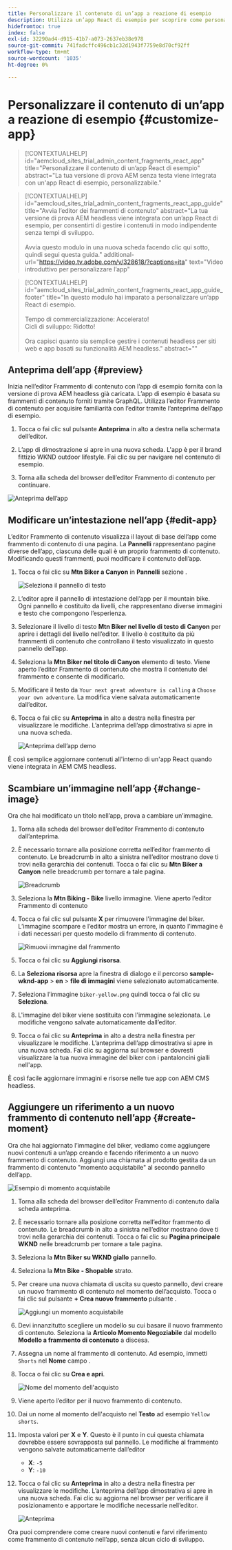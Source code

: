 ```yaml
---
title: Personalizzare il contenuto di un’app a reazione di esempio
description: Utilizza un’app React di esempio per scoprire come personalizzare il contenuto utilizzando la funzione headless impostata in AEM as a Cloud Service.
hidefromtoc: true
index: false
exl-id: 32290ad4-d915-41b7-a073-2637eb38e978
source-git-commit: 741fadcffc496cb1c32d1943f7759e8d70cf92ff
workflow-type: tm+mt
source-wordcount: '1035'
ht-degree: 0%

---
```



# Personalizzare il contenuto di un’app a reazione di esempio {#customize-app}

>[!CONTEXTUALHELP]
>id="aemcloud_sites_trial_admin_content_fragments_react_app"
>title="Personalizzare il contenuto di un’app React di esempio"
>abstract="La tua versione di prova AEM senza testa viene integrata con un&#39;app React di esempio, personalizzabile."

>[!CONTEXTUALHELP]
>id="aemcloud_sites_trial_admin_content_fragments_react_app_guide"
>title="Avvia l’editor dei frammenti di contenuto"
>abstract="La tua versione di prova AEM headless viene integrata con un’app React di esempio, per consentirti di gestire i contenuti in modo indipendente senza tempi di sviluppo.<br><br>Avvia questo modulo in una nuova scheda facendo clic qui sotto, quindi segui questa guida."
>additional-url="https://video.tv.adobe.com/v/328618/?captions=ita" text="Video introduttivo per personalizzare l’app"

>[!CONTEXTUALHELP]
>id="aemcloud_sites_trial_admin_content_fragments_react_app_guide_footer"
>title="In questo modulo hai imparato a personalizzare un’app React di esempio.<br><br>Tempo di commercializzazione: Accelerato!<br>Cicli di sviluppo: Ridotto!<br><br>Ora capisci quanto sia semplice gestire i contenuti headless per siti web e app basati su funzionalità AEM headless."
>abstract=""

## Anteprima dell’app {#preview}

Inizia nell’editor Frammento di contenuto con l’app di esempio fornita con la versione di prova AEM headless già caricata. L’app di esempio è basata su frammenti di contenuto forniti tramite GraphQL. Utilizza l’editor Frammento di contenuto per acquisire familiarità con l’editor tramite l’anteprima dell’app di esempio.

1. Tocca o fai clic sul pulsante **Anteprima** in alto a destra nella schermata dell’editor.

1. L’app di dimostrazione si apre in una nuova scheda. L&#39;app è per il brand fittizio WKND outdoor lifestyle. Fai clic su per navigare nel contenuto di esempio.

1. Torna alla scheda del browser dell’editor Frammento di contenuto per continuare.

![Anteprima dell’app](assets/do-not-localize/preview-app-1.png)

## Modificare un’intestazione nell’app {#edit-app}

L’editor Frammento di contenuto visualizza il layout di base dell’app come frammento di contenuto di una pagina. La **Pannelli** rappresentano pagine diverse dell’app, ciascuna delle quali è un proprio frammento di contenuto. Modificando questi frammenti, puoi modificare il contenuto dell’app.

1. Tocca o fai clic su **Mtn Biker a Canyon** in **Pannelli** sezione .

   ![Seleziona il pannello di testo](assets/do-not-localize/edit-header-1.png)

1. L’editor apre il pannello di intestazione dell’app per il mountain bike. Ogni pannello è costituito da livelli, che rappresentano diverse immagini e testo che compongono l’esperienza.

1. Selezionare il livello di testo **Mtn Biker nel livello di testo di Canyon** per aprire i dettagli del livello nell’editor. Il livello è costituito da più frammenti di contenuto che controllano il testo visualizzato in questo pannello dell’app.

1. Seleziona la **Mtn Biker nel titolo di Canyon** elemento di testo. Viene aperto l’editor Frammento di contenuto che mostra il contenuto del frammento e consente di modificarlo.

1. Modificare il testo da `Your next great adventure is calling` a `Choose your own adventure`. La modifica viene salvata automaticamente dall’editor.

1. Tocca o fai clic su **Anteprima** in alto a destra nella finestra per visualizzare le modifiche. L’anteprima dell’app dimostrativa si apre in una nuova scheda.

   ![Anteprima dell’app demo](assets/do-not-localize/edit-header-5-6.png)

È così semplice aggiornare contenuti all&#39;interno di un&#39;app React quando viene integrata in AEM CMS headless.

## Scambiare un’immagine nell’app {#change-image}

Ora che hai modificato un titolo nell’app, prova a cambiare un’immagine.

1. Torna alla scheda del browser dell’editor Frammento di contenuto dall’anteprima.

1. È necessario tornare alla posizione corretta nell’editor frammento di contenuto. Le breadcrumb in alto a sinistra nell’editor mostrano dove ti trovi nella gerarchia dei contenuti. Tocca o fai clic su **Mtn Biker a Canyon** nelle breadcrumb per tornare a tale pagina.

   ![Breadcrumb](assets/do-not-localize/swap-image-2.png)

1. Seleziona la **Mtn Biking - Bike** livello immagine. Viene aperto l’editor Frammento di contenuto

1. Tocca o fai clic sul pulsante **X** per rimuovere l&#39;immagine del biker. L’immagine scompare e l’editor mostra un errore, in quanto l’immagine è i dati necessari per questo modello di frammento di contenuto.

   ![Rimuovi immagine dal frammento](assets/do-not-localize/swap-image-4.png)

1. Tocca o fai clic su **Aggiungi risorsa**.

1. La **Seleziona risorsa** apre la finestra di dialogo e il percorso **sample-wknd-app** > **en** > **file di immagini** viene selezionato automaticamente.

1. Seleziona l’immagine `biker-yellow.png` quindi tocca o fai clic su **Seleziona**.

1. L&#39;immagine del biker viene sostituita con l&#39;immagine selezionata. Le modifiche vengono salvate automaticamente dall’editor.

1. Tocca o fai clic su **Anteprima** in alto a destra nella finestra per visualizzare le modifiche. L’anteprima dell’app dimostrativa si apre in una nuova scheda. Fai clic su aggiorna sul browser e dovresti visualizzare la tua nuova immagine del biker con i pantaloncini gialli nell&#39;app.

È così facile aggiornare immagini e risorse nelle tue app con AEM CMS headless.

## Aggiungere un riferimento a un nuovo frammento di contenuto nell’app {#create-moment}

Ora che hai aggiornato l’immagine del biker, vediamo come aggiungere nuovi contenuti a un’app creando e facendo riferimento a un nuovo frammento di contenuto. Aggiungi una chiamata al prodotto gestita da un frammento di contenuto &quot;momento acquistabile&quot; al secondo pannello dell’app.

![Esempio di momento acquistabile](assets/do-not-localize/example-shoppable-moment.png)

1. Torna alla scheda del browser dell’editor Frammento di contenuto dalla scheda anteprima.

1. È necessario tornare alla posizione corretta nell’editor frammento di contenuto. Le breadcrumb in alto a sinistra nell’editor mostrano dove ti trovi nella gerarchia dei contenuti. Tocca o fai clic su **Pagina principale WKND** nelle breadcrumb per tornare a tale pagina.

1. Seleziona la **Mtn Biker su WKND giallo** pannello.

1. Seleziona la **Mtn Bike - Shopable** strato.

1. Per creare una nuova chiamata di uscita su questo pannello, devi creare un nuovo frammento di contenuto nel momento dell’acquisto. Tocca o fai clic sul pulsante **+ Crea nuovo frammento** pulsante .

   ![Aggiungi un momento acquistabile](assets/do-not-localize/add-reference-1-5.png)

1. Devi innanzitutto scegliere un modello su cui basare il nuovo frammento di contenuto. Seleziona la **Articolo Momento Negoziabile** dal modello **Modello a frammento di contenuto** a discesa.

1. Assegna un nome al frammento di contenuto. Ad esempio, immetti `Shorts` nel **Nome** campo .

1. Tocca o fai clic su **Crea e apri**.

   ![Nome del momento dell&#39;acquisto](assets/do-not-localize/add-reference-6-7-8.png)

1. Viene aperto l’editor per il nuovo frammento di contenuto.

1. Dai un nome al momento dell&#39;acquisto nel **Testo** ad esempio `Yellow shorts`.

1. Imposta valori per **X** e **Y**. Questo è il punto in cui questa chiamata dovrebbe essere sovrapposta sul pannello. Le modifiche al frammento vengono salvate automaticamente dall’editor

   * **X**: `-5`
   * **Y**: `-10`

1. Tocca o fai clic su **Anteprima** in alto a destra nella finestra per visualizzare le modifiche. L’anteprima dell’app dimostrativa si apre in una nuova scheda. Fai clic su aggiorna nel browser per verificare il posizionamento e apportare le modifiche necessarie nell’editor.

   ![Anteprima](assets/do-not-localize/add-reference-10-11-12.png)

Ora puoi comprendere come creare nuovi contenuti e farvi riferimento come frammento di contenuto nell’app, senza alcun ciclo di sviluppo.
